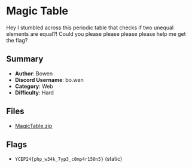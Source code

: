 # Magic Table

Hey I stumbled across this periodic table that checks
if two unequal elements are equal?! Could you please
please please please help me get the flag?

## Summary

- **Author**: Bowen
- **Discord Username**: bo.wen
- **Category**: Web
- **Difficulty**: Hard

## Files

- [MagicTable.zip](dist/MagicTable.zip)

## Flags

- `YCEP24{php_w34k_7yp3_c0mp4r150n5}` (static)
